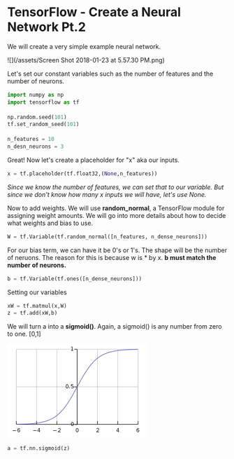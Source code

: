 # TensorFlow - Create a Neural Network Pt.2

We will create a very simple example neural network.

![](/assets/Screen Shot 2018-01-23 at 5.57.30 PM.png)

Let's set our constant variables such as the number of features and the number of neurons.

```py
import numpy as np
import tensorflow as tf

np.random.seed(101)
tf.set_random_seed(101)

n_features = 10
n_desn_neurons = 3
```

Great! Now let's create a placeholder for "x" aka our inputs.

```py
x = tf.placeholder(tf.float32,(None,n_features))
```

_Since we know the number of features, we can set that to our variable. But since we don't know how many x inputs we will have, let's use None._

Now to add weights. We will use **random\_normal**, a TensorFlow module for assigning weight amounts. We will go into more details about how to decide what weights and bias to use.

```py
W = tf.Variable(tf.random_normal([n_features, n_dense_neurons]))
```

For our bias term, we can have it be 0's or 1's. The shape will be the number of neruons. The reason for this is because w is \* by x. **b must match the number of neurons.**

```py
b = tf.Variable(tf.ones([n_dense_neurons]))
```

Setting our variables

```py
xW = tf.matmul(x,W)
z = tf.add(xW,b)

```

We will turn a into a **sigmoid\(\)**. Again, a sigmoid\(\) is any number from zero to one. \[0,1\]

![](/assets/im3port.png)

```py
a = tf.nn.sigmoid(z)
```



